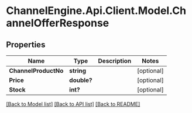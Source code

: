 # ChannelEngine.Api.Client.Model.ChannelOfferResponse
## Properties

Name | Type | Description | Notes
------------ | ------------- | ------------- | -------------
**ChannelProductNo** | **string** |  | [optional] 
**Price** | **double?** |  | [optional] 
**Stock** | **int?** |  | [optional] 

[[Back to Model list]](../README.md#documentation-for-models) [[Back to API list]](../README.md#documentation-for-api-endpoints) [[Back to README]](../README.md)

